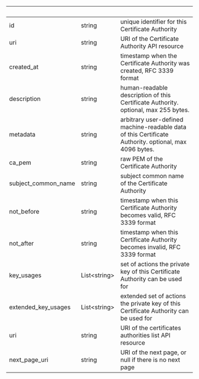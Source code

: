 <!-- Code generated for API Clients. DO NOT EDIT. -->

| &nbsp; | &nbsp; | &nbsp; |
|---|---|---|
| id | string | unique identifier for this Certificate Authority |
| uri | string | URI of the Certificate Authority API resource |
| created_at | string | timestamp when the Certificate Authority was created, RFC 3339 format |
| description | string | human-readable description of this Certificate Authority. optional, max 255 bytes. |
| metadata | string | arbitrary user-defined machine-readable data of this Certificate Authority. optional, max 4096 bytes. |
| ca_pem | string | raw PEM of the Certificate Authority |
| subject_common_name | string | subject common name of the Certificate Authority |
| not_before | string | timestamp when this Certificate Authority becomes valid, RFC 3339 format |
| not_after | string | timestamp when this Certificate Authority becomes invalid, RFC 3339 format |
| key_usages | List&lt;string&gt; | set of actions the private key of this Certificate Authority can be used for |
| extended_key_usages | List&lt;string&gt; | extended set of actions the private key of this Certificate Authority can be used for |
| uri | string | URI of the certificates authorities list API resource |
| next_page_uri | string | URI of the next page, or null if there is no next page |
